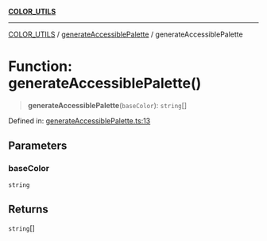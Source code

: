[**COLOR_UTILS**](../../README.md)

***

[COLOR_UTILS](../../README.md) / [generateAccessiblePalette](../README.md) / generateAccessiblePalette

# Function: generateAccessiblePalette()

> **generateAccessiblePalette**(`baseColor`): `string`[]

Defined in: [generateAccessiblePalette.ts:13](https://github.com/dailker/everyutil/blob/26e2bb73429918cf0d08899e9efd90b82a42c92e/src/color/generateAccessiblePalette.ts#L13)

## Parameters

### baseColor

`string`

## Returns

`string`[]
